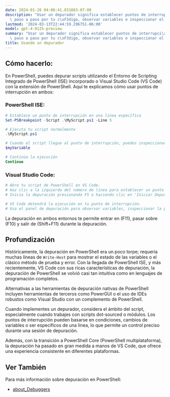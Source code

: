 ```yaml
---
date: 2024-01-26 04:08:41.031083-07:00
description: "Usar un depurador significa establecer puntos de interrupci\xF3n, avanzar\
  \ paso a paso por tu c\xF3digo, observar variables e inspeccionar el estado de tu\u2026"
lastmod: '2024-03-13T22:44:59.296751-06:00'
model: gpt-4-0125-preview
summary: "Usar un depurador significa establecer puntos de interrupci\xF3n, avanzar\
  \ paso a paso por tu c\xF3digo, observar variables e inspeccionar el estado de tu\u2026"
title: Usando un depurador
---
```


## Cómo hacerlo:
En PowerShell, puedes depurar scripts utilizando el Entorno de Scripting Integrado de PowerShell (ISE) incorporado o Visual Studio Code (VS Code) con la extensión de PowerShell. Aquí te explicamos cómo usar puntos de interrupción en ambos:

### PowerShell ISE:
```PowerShell
# Establece un punto de interrupción en una línea específica
Set-PSBreakpoint -Script .\MyScript.ps1 -Line 5

# Ejecuta tu script normalmente
.\MyScript.ps1

# Cuando el script llegue al punto de interrupción, puedes inspeccionar variables
$myVariable

# Continúa la ejecución
Continue
```

### Visual Studio Code:
```PowerShell
# Abre tu script de PowerShell en VS Code.
# Haz clic a la izquierda del número de línea para establecer un punto de interrupción.
# Inicia la depuración presionando F5 o haciendo clic en 'Iniciar Depuración'.

# VS Code detendrá la ejecución en tu punto de interrupción.
# Usa el panel de depuración para observar variables, inspeccionar la pila de llamadas y controlar el flujo.
```

La depuración en ambos entornos te permite entrar en (F11), pasar sobre (F10) y salir de (Shift+F11) durante la depuración.

## Profundización
Históricamente, la depuración en PowerShell era un poco torpe; requería muchas líneas de `Write-Host` para mostrar el estado de las variables o el clásico método de prueba y error. Con la llegada de PowerShell ISE, y más recientemente, VS Code con sus ricas características de depuración, la depuración de PowerShell se volvió casi tan intuitiva como en lenguajes de programación completos.

Alternativas a las herramientas de depuración nativas de PowerShell incluyen herramientas de terceros como PowerGUI o el uso de IDEs robustos como Visual Studio con un complemento de PowerShell.

Cuando implementes un depurador, considera el ámbito del script, especialmente cuando trabajes con scripts dot-sourced o módulos. Los puntos de interrupción pueden basarse en condiciones, cambios de variables o ser específicos de una línea, lo que permite un control preciso durante una sesión de depuración.

Además, con la transición a PowerShell Core (PowerShell multiplataforma), la depuración ha pasado en gran medida a manos de VS Code, que ofrece una experiencia consistente en diferentes plataformas.

## Ver También
Para más información sobre depuración en PowerShell:
- [about_Debuggers](https://docs.microsoft.com/en-us/powershell/module/microsoft.powershell.core/about/about_Debuggers)
